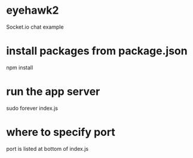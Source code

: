 # eyehawk2
Socket.io chat example

# install packages from package.json

npm install

# run the app server

sudo forever index.js

# where to specify port

port is listed at bottom of index.js
